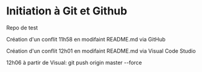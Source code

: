 # Initiation à Git et Github
Repo de test

Création d'un conflit 11h58 en modifaint README.md via GitHub

Création d'un conflit 12h01 en modifaint README.md via Visual Code Studio

12h06 à partir de Visual: git push origin master --force
